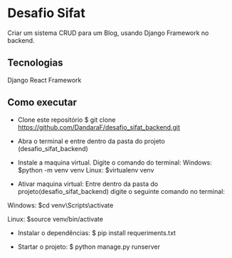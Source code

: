 # Desafio Sifat
  Criar um sistema CRUD para um Blog, usando Django Framework no backend.

 ## Tecnologias
 Django
 React Framework


## Como executar

* Clone este repositório
$ git clone https://github.com/DandaraF/desafio_sifat_backend.git

* Abra o terminal e entre dentro da pasta do projeto (desafio_sifat_backend)

* Instale a maquina virtual. Digite o comando do terminal:
Windows: $python -m venv venv
Linux: $virtualenv venv

* Ativar maquina virtual:
 Entre dentro da pasta do projeto(desafio_sifat_backend) digite o seguinte comando no terminal: 

Windows:
$cd venv\Scripts\activate

Linux: 
$source venv/bin/activate

* Instalar o dependências:
$ pip install requeriments.txt

* Startar o projeto:
$ python manage.py runserver



